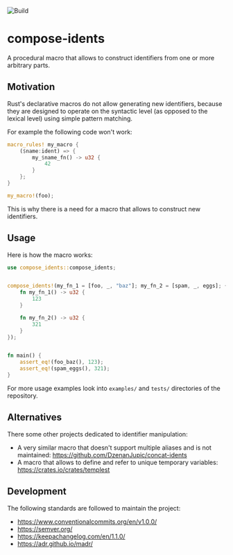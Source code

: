 ![Build](https://github.com/AndreiPashkin/compose-idents/actions/workflows/build.yml/badge.svg)

# compose-idents

A procedural macro that allows to construct identifiers from one or more arbitrary parts.

## Motivation

Rust's declarative macros do not allow generating new identifiers, because they are designed to operate on
the syntactic level (as opposed to the lexical level) using simple pattern matching.

For example the following code won't work:
```rust
macro_rules! my_macro {
    ($name:ident) => {
        my_$name_fn() -> u32 {
            42
        }
    };
}

my_macro!(foo);
```

This is why there is a need for a macro that allows to construct new identifiers.

## Usage

Here is how the macro works:
```rust
use compose_idents::compose_idents;


compose_idents!(my_fn_1 = [foo, _, "baz"]; my_fn_2 = [spam, _, eggs]; {
    fn my_fn_1() -> u32 {
        123
    }

    fn my_fn_2() -> u32 {
        321
    }
});


fn main() {
    assert_eq!(foo_baz(), 123);
    assert_eq!(spam_eggs(), 321);
}
```

For more usage examples look into `examples/` and `tests/` directories of the repository.

## Alternatives

There some other projects dedicated to identifier manipulation:

- A very similar macro that doesn't support multiple aliases and is not maintained:
  <https://github.com/DzenanJupic/concat-idents>
- A macro that allows to define and refer to unique temporary variables:
  <https://crates.io/crates/templest>

## Development

The following standards are followed to maintain the project:
- <https://www.conventionalcommits.org/en/v1.0.0/>
- <https://semver.org/>
- <https://keepachangelog.com/en/1.1.0/>
- <https://adr.github.io/madr/>
